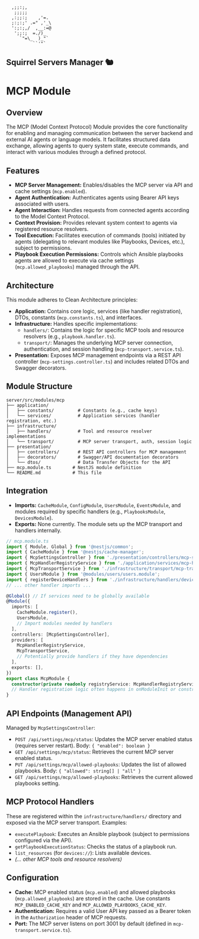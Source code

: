 ```ascii
  ,;;:;,
   ;;;;;
  ,:;;:;    ,'=.
  ;:;:;' .=" ,'_\
  ':;:;,/  ,__:=@
   ';;:;  =./)_
     `"=\_  )_"`
          ``'"`
```
Squirrel Servers Manager 🐿️
---
# MCP Module

## Overview

The MCP (Model Context Protocol) Module provides the core functionality for enabling and managing communication between the server backend and external AI agents or language models. It facilitates structured data exchange, allowing agents to query system state, execute commands, and interact with various modules through a defined protocol.

## Features

*   **MCP Server Management:** Enables/disables the MCP server via API and cache settings (`mcp.enabled`).
*   **Agent Authentication:** Authenticates agents using Bearer API keys associated with users.
*   **Agent Interaction:** Handles requests from connected agents according to the Model Context Protocol.
*   **Context Provision:** Provides relevant system context to agents via registered resource resolvers.
*   **Tool Execution:** Facilitates execution of commands (tools) initiated by agents (delegating to relevant modules like Playbooks, Devices, etc.), subject to permissions.
*   **Playbook Execution Permissions:** Controls which Ansible playbooks agents are allowed to execute via cache settings (`mcp.allowed_playbooks`) managed through the API.

## Architecture

This module adheres to Clean Architecture principles:

*   **Application:** Contains core logic, services (like handler registration), DTOs, constants (`mcp.constants.ts`), and interfaces.
*   **Infrastructure:** Handles specific implementations:
    *   `handlers/`: Contains the logic for specific MCP tools and resource resolvers (e.g., `playbook.handler.ts`).
    *   `transport/`: Manages the underlying MCP server connection, authentication, and session handling (`mcp-transport.service.ts`).
*   **Presentation:** Exposes MCP management endpoints via a REST API controller (`mcp-settings.controller.ts`) and includes related DTOs and Swagger decorators.

## Module Structure

```
server/src/modules/mcp
├── application/
│   ├── constants/         # Constants (e.g., cache keys)
│   └── services/          # Application services (handler registration, etc.)
├── infrastructure/
│   ├── handlers/          # Tool and resource resolver implementations
│   └── transport/         # MCP server transport, auth, session logic
├── presentation/
│   ├── controllers/       # REST API controllers for MCP management
│   ├── decorators/        # Swagger/API documentation decorators
│   └── dtos/              # Data Transfer Objects for the API
├── mcp.module.ts        # NestJS module definition
└── README.md            # This file
```

## Integration

*   **Imports:** `CacheModule`, `ConfigModule`, `UsersModule`, `EventsModule`, and modules required by specific handlers (e.g., `PlaybooksModule`, `DevicesModule`).
*   **Exports:** None currently. The module sets up the MCP transport and handlers internally.

```typescript
// mcp.module.ts
import { Module, Global } from '@nestjs/common';
import { CacheModule } from '@nestjs/cache-manager';
import { McpSettingsController } from './presentation/controllers/mcp-settings.controller.ts';
import { McpHandlerRegistryService } from './application/services/mcp-handler-registry.service';
import { McpTransportService } from './infrastructure/transport/mcp-transport.service.ts';
import { UsersModule } from '@modules/users/users.module';
import { registerDeviceHandlers } from './infrastructure/handlers/device.handler';
// ... other handler imports ...

@Global() // If services need to be globally available
@Module({
  imports: [
    CacheModule.register(),
    UsersModule,
    // Import modules needed by handlers
  ],
  controllers: [McpSettingsController],
  providers: [
    McpHandlerRegistryService,
    McpTransportService,
    // Potentially provide handlers if they have dependencies
  ],
  exports: [],
})
export class McpModule {
  constructor(private readonly registryService: McpHandlerRegistryService) {}
  // Handler registration logic often happens in onModuleInit or constructor
}
```

## API Endpoints (Management API)

Managed by `McpSettingsController`:

*   `POST /api/settings/mcp/status`: Updates the MCP server enabled status (requires server restart). Body: `{ "enabled": boolean }`
*   `GET /api/settings/mcp/status`: Retrieves the current MCP server enabled status.
*   `PUT /api/settings/mcp/allowed-playbooks`: Updates the list of allowed playbooks. Body: `{ "allowed": string[] | "all" }`
*   `GET /api/settings/mcp/allowed-playbooks`: Retrieves the current allowed playbooks setting.

## MCP Protocol Handlers

These are registered within the `infrastructure/handlers/` directory and exposed via the MCP server transport. Examples:

*   `executePlaybook`: Executes an Ansible playbook (subject to permissions configured via the API).
*   `getPlaybookExecutionStatus`: Checks the status of a playbook run.
*   `list_resources` (for `devices://`): Lists available devices.
*   *(... other MCP tools and resource resolvers)*

## Configuration

*   **Cache:** MCP enabled status (`mcp.enabled`) and allowed playbooks (`mcp.allowed_playbooks`) are stored in the cache. Use constants `MCP_ENABLED_CACHE_KEY` and `MCP_ALLOWED_PLAYBOOKS_CACHE_KEY`.
*   **Authentication:** Requires a valid User API key passed as a Bearer token in the `Authorization` header of MCP requests.
*   **Port:** The MCP server listens on port 3001 by default (defined in `mcp-transport.service.ts`).
